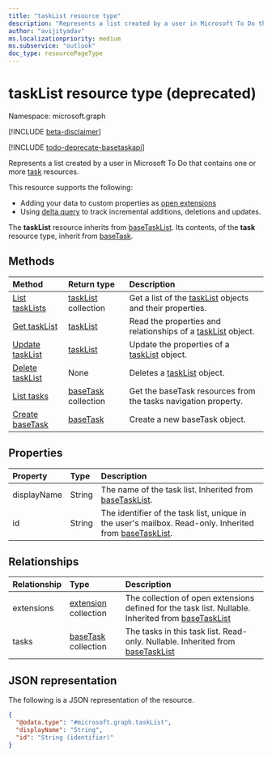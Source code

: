 ```yaml
---
title: "taskList resource type"
description: "Represents a list created by a user in Microsoft To Do that contains one or more Task resources."
author: "avijityadav"
ms.localizationpriority: medium
ms.subservice: "outlook"
doc_type: resourcePageType
---
```


# taskList resource type (deprecated)

Namespace: microsoft.graph

[!INCLUDE [beta-disclaimer](../../includes/beta-disclaimer.md)]

[!INCLUDE [todo-deprecate-basetaskapi](../includes/todo-deprecate-basetaskapi.md)]

Represents a list created by a user in Microsoft To Do that contains one or more [task](./task.md) resources. 

This resource supports the following:
* Adding your data to custom properties as [open extensions](/graph/extensibility-overview)
* Using [delta query](/graph/delta-query-overview) to track incremental additions, deletions and updates.

The **taskList** resource inherits from [baseTaskList](../resources/basetasklist.md).
Its contents, of the **task** resource type, inherit from [baseTask](../resources/basetask.md).

## Methods
|Method|Return type|Description|
|:---|:---|:---|
|[List taskLists](../api/tasks-list-lists.md)|[taskList](../resources/tasklist.md) collection|Get a list of the [taskList](../resources/tasklist.md) objects and their properties.|
|[Get taskList](../api/basetasklist-get.md)|[taskList](../resources/tasklist.md)|Read the properties and relationships of a [taskList](../resources/tasklist.md) object.|
|[Update taskList](../api/tasklist-update.md)|[taskList](../resources/tasklist.md)|Update the properties of a [taskList](../resources/tasklist.md) object.|
|[Delete taskList](../api/tasklist-delete.md)|None|Deletes a [taskList](../resources/tasklist.md) object.|
|[List tasks](../api/basetasklist-list-tasks.md)|[baseTask](../resources/basetask.md) collection|Get the baseTask resources from the tasks navigation property.|
|[Create baseTask](../api/basetasklist-post-tasks.md)|[baseTask](../resources/basetask.md)|Create a new baseTask object.|

## Properties
|Property|Type|Description|
|:---|:---|:---|
|displayName|String|The name of the task list. Inherited from [baseTaskList](../resources/basetasklist.md).|
|id|String|The identifier of the task list, unique in the user's mailbox. Read-only. Inherited from [baseTaskList](../resources/basetasklist.md).|

## Relationships
|Relationship|Type|Description|
|:---|:---|:---|
|extensions|[extension](../resources/extension.md) collection|The collection of open extensions defined for the task list. Nullable. Inherited from [baseTaskList](../resources/basetasklist.md)|
|tasks|[baseTask](../resources/basetask.md) collection|The tasks in this task list. Read-only. Nullable. Inherited from [baseTaskList](../resources/basetasklist.md)|

## JSON representation
The following is a JSON representation of the resource.
<!-- {
  "blockType": "resource",
  "keyProperty": "id",
  "@odata.type": "microsoft.graph.taskList",
  "baseType": "microsoft.graph.baseTaskList",
  "openType": false
}
-->
``` json
{
  "@odata.type": "#microsoft.graph.taskList",
  "displayName": "String",
  "id": "String (identifier)"
}
```

